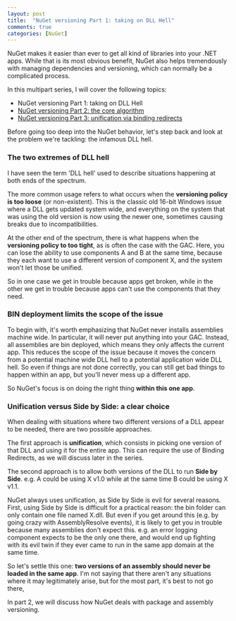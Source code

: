 ```yaml
---
layout: post
title:  "NuGet versioning Part 1: taking on DLL Hell"
comments: true
categories: [NuGet]
---
```



NuGet makes it easier than ever to get all kind of libraries into your .NET apps. While that is its most obvious benefit, NuGet also helps tremendously with managing dependencies and versioning, which can normally be a complicated process.

In this multipart series, I will cover the following topics:
- NuGet versioning Part 1: taking on DLL Hell  
- [NuGet versioning Part 2: the core algorithm](http://blog.davidebbo.com/2011/01/nuget-versioning-part-2-core-algorithm.html)
- [NuGet versioning Part 3: unification via binding redirects](http://blog.davidebbo.com/2011/01/nuget-versioning-part-3-unification-via.html)



Before going too deep into the NuGet behavior, let's step back and look at the problem we're tackling: the infamous DLL hell.

### The two extremes of DLL hell

I have seen the term 'DLL hell' used to describe situations happening at both ends of the spectrum.

The more common usage refers to what occurs when the **versioning policy is too loose** (or non-existent). This is the classic old 16-bit Windows issue where a DLL gets updated system wide, and everything on the system that was using the old version is now using the newer one, sometimes causing breaks due to incompatibilities.

At the other end of the spectrum, there is what happens when the **versioning policy to too tight**, as is often the case with the GAC. Here, you can lose the ability to use components A and B at the same time, because they each want to use a different version of component X, and the system won't let those be unified.

So in one case we get in trouble because apps get broken, while in the other we get in trouble because apps can't use the components that they need.

### BIN deployment limits the scope of the issue

To begin with, it's worth emphasizing that NuGet never installs assemblies machine wide. In particular, it will never put anything into your GAC. Instead, all assemblies are bin deployed, which means they only affects the current app. This reduces the scope of the issue because it moves the concern from a potential machine wide DLL hell to a potential application wide DLL hell. So even if things are not done correctly, you can still get bad things to happen within an app, but you'll never mess up a different app.

So NuGet's focus is on doing the right thing **within this one app**.

### Unification versus Side by Side: a clear choice

When dealing with situations where two different versions of a DLL appear to be needed, there are two possible approaches.

The first approach is **unification**, which consists in picking one version of that DLL and using it for the entire app. This can require the use of Binding Redirects, as we will discuss later in the series.

The second approach is to allow both versions of the DLL to run **Side by Side**. e.g. A could be using X v1.0 while at the same time B could be using X v1.1.

NuGet always uses unification, as Side by Side is evil for several reasons. First, using Side by Side is difficult for a practical reason: the bin folder can only contain one file named X.dll. But even if you get around this (e.g. by going crazy with AssemblyResolve events), it is likely to get you in trouble because many assemblies don't expect this. e.g. an error logging component expects to be the only one there, and would end up fighting with its evil twin if they ever came to run in the same app domain at the same time.

So let's settle this one: **two versions of an assembly should never be loaded in the same app**. I'm not saying that there aren't any situations where it may legitimately arise, but for the most part, it's best to not go there, 

In part 2, we will discuss how NuGet deals with package and assembly versioning.

